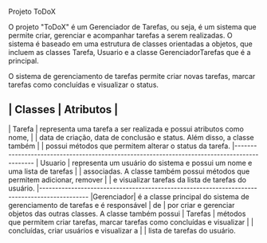 Projeto ToDoX

O projeto "ToDoX" é um Gerenciador de Tarefas, ou seja, é um sistema que permite criar, gerenciar e acompanhar tarefas a serem realizadas. O sistema é baseado em uma estrutura de classes orientadas a objetos, que incluem as classes Tarefa, Usuario e a classe GerenciadorTarefas que é a principal.

O sistema de gerenciamento de tarefas permite criar novas tarefas, marcar tarefas como concluídas e visualizar o status. 





|   Classes |   Atributos   |  
------------------------------
|   Tarefa  |   representa uma tarefa a ser realizada e possui atributos como nome, 
|           |   data de criação, data de conclusão e status. Além disso, a classe também 
|           |   possui métodos que permitem alterar o status da tarefa.
|---------------------------------------------------------------------------------------------
|   Usuario |   representa um usuário do sistema e possui um nome e uma lista de tarefas
|           |   associadas. A classe também possui métodos que permitem adicionar, remover
|           |   e visualizar tarefas da lista de tarefas do usuário.
|---------------------------------------------------------------------------------------------
|Gerenciador|   é a classe principal do sistema de gerenciamento de tarefas e é responsável 
|    de     |   por criar e gerenciar objetos das outras classes. A classe também possui 
|  Tarefas  |   métodos que permitem criar tarefas, marcar tarefas como concluídas e visualizar
|           |    concluídas, criar usuários e visualizar a 
|           |    lista de tarefas do usuário.


